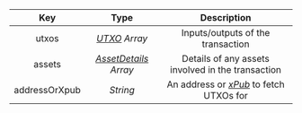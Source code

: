|      Key      |                     Type                      |                      Description                       |
| :-----------: | :-------------------------------------------: | :----------------------------------------------------: |
|     utxos     |         [*UTXO*](/docs/dev-resources/documentation/javascript-sdk-ref/types#utxo) *Array*         |           Inputs/outputs of the transaction            |
|    assets     | [*AssetDetails*](/docs/dev-resources/documentation/javascript-sdk-ref/types#assetdetails) *Array* |   Details of any assets involved in the transaction    |
| addressOrXpub |                   *String*                    | An address or [*xPub*](/docs/dev-resources/documentation/javascript-sdk-ref/types#xpub) to fetch UTXOs for |

